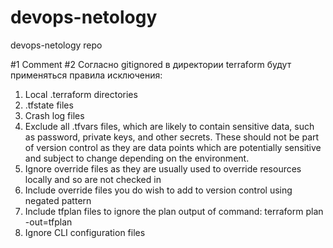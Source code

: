 # devops-netology
devops-netology repo

#1 Comment
#2 Согласно gitignored в директории terraform будут применяться правила исключения:
1. Local .terraform directories
2. .tfstate files
3. Crash log files
4. Exclude all .tfvars files, which are likely to contain sensitive data, such as
password, private keys, and other secrets. These should not be part of version
control as they are data points which are potentially sensitive and subject
to change depending on the environment.
5. Ignore override files as they are usually used to override resources locally and so
are not checked in
6. Include override files you do wish to add to version control using negated pattern
7. Include tfplan files to ignore the plan output of command: terraform plan -out=tfplan
8. Ignore CLI configuration files